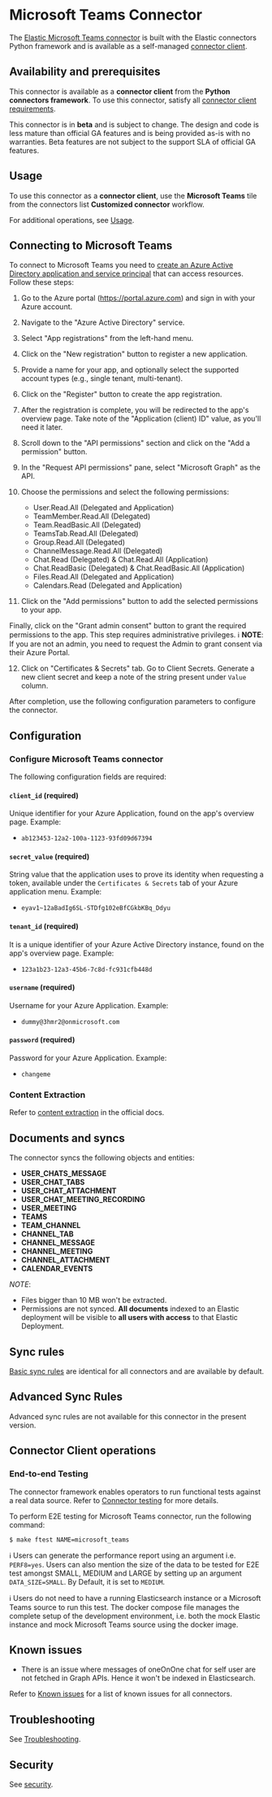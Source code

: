 # Microsoft Teams Connector

The [Elastic Microsoft Teams connector](../connectors/sources/microsoft_teams.py) is built with the Elastic connectors Python framework and is available as a self-managed [connector client](https://www.elastic.co/guide/en/enterprise-search/current/build-connector.html).

## Availability and prerequisites

This connector is available as a **connector client** from the **Python connectors framework**. To use this connector, satisfy all [connector client requirements](https://www.elastic.co/guide/en/enterprise-search/master/build-connector.html).

This connector is in **beta** and is subject to change. The design and code is less mature than official GA features and is being provided as-is with no warranties. Beta features are not subject to the support SLA of official GA features.

## Usage

To use this connector as a **connector client**, use the **Microsoft Teams** tile from the connectors list **Customized connector** workflow.

For additional operations, see [Usage](https://www.elastic.co/guide/en/enterprise-search/master/connectors-usage.html).

## Connecting to Microsoft Teams

To connect to Microsoft Teams you need to [create an Azure Active Directory application and service principal](https://learn.microsoft.com/en-us/azure/active-directory/develop/howto-create-service-principal-portal) that can access resources. Follow these steps:

1. Go to the Azure portal (https://portal.azure.com) and sign in with your Azure account.

2. Navigate to the "Azure Active Directory" service.

3. Select "App registrations" from the left-hand menu.	

4. Click on the "New registration" button to register a new application.

5. Provide a name for your app, and optionally select the supported account types (e.g., single tenant, multi-tenant).

6. Click on the "Register" button to create the app registration.

7. After the registration is complete, you will be redirected to the app's overview page. Take note of the "Application (client) ID" value, as you'll need it later.

8. Scroll down to the "API permissions" section and click on the "Add a permission" button.

9. In the "Request API permissions" pane, select "Microsoft Graph" as the API.

10. Choose the permissions and select the following permissions:
    - User.Read.All (Delegated and Application)
    - TeamMember.Read.All (Delegated)
    - Team.ReadBasic.All (Delegated)
    - TeamsTab.Read.All (Delegated)
    - Group.Read.All (Delegated)
    - ChannelMessage.Read.All (Delegated)
    - Chat.Read (Delegated) & Chat.Read.All (Application)
    - Chat.ReadBasic (Delegated) & Chat.ReadBasic.All (Application)
    - Files.Read.All (Delegated and Application)
    - Calendars.Read (Delegated and Application)


11. Click on the "Add permissions" button to add the selected permissions to your app.

Finally, click on the "Grant admin consent" button to grant the required permissions to the app. This step requires administrative privileges. ℹ️ **NOTE**: If you are not an admin, you need to request the Admin to grant consent via their Azure Portal.

12. Click on "Certificates & Secrets" tab. Go to Client Secrets. Generate a new client secret and keep a note of the string present under `Value` column.

After completion, use the following configuration parameters to configure the connector.

## Configuration

### Configure Microsoft Teams connector

The following configuration fields are required:

#### `client_id`  (required)

Unique identifier for your Azure Application, found on the app's overview page. Example:

- `ab123453-12a2-100a-1123-93fd09d67394`

#### `secret_value`  (required)

String value that the application uses to prove its identity when requesting a token, available under the `Certificates & Secrets` tab of your Azure application menu. Example:

- `eyav1~12aBadIg6SL-STDfg102eBfCGkbKBq_Ddyu`

#### `tenant_id`  (required)

It is a unique identifier of your Azure Active Directory instance, found on the app's overview page. Example:

- `123a1b23-12a3-45b6-7c8d-fc931cfb448d`

#### `username`  (required)

Username for your Azure Application. Example:

- `dummy@3hmr2@onmicrosoft.com`

#### `password`  (required)

Password for your Azure Application. Example:

- `changeme`

### Content Extraction

Refer to [content extraction](https://www.elastic.co/guide/en/enterprise-search/current/connectors-content-extraction.html) in the official docs.

## Documents and syncs

The connector syncs the following objects and entities:
- **USER_CHATS_MESSAGE**
- **USER_CHAT_TABS**
- **USER_CHAT_ATTACHMENT**
- **USER_CHAT_MEETING_RECORDING**
- **USER_MEETING**
- **TEAMS**
- **TEAM_CHANNEL**
- **CHANNEL_TAB**
- **CHANNEL_MESSAGE**
- **CHANNEL_MEETING**
- **CHANNEL_ATTACHMENT**
- **CALENDAR_EVENTS**


*NOTE*:
- Files bigger than 10 MB won't be extracted.
- Permissions are not synced. **All documents** indexed to an Elastic deployment will be visible to **all users with access** to that Elastic Deployment.

## Sync rules

[Basic sync rules](https://www.elastic.co/guide/en/enterprise-search/current/sync-rules.html#sync-rules-basic) are identical for all connectors and are available by default.

## Advanced Sync Rules

Advanced sync rules are not available for this connector in the present version.

## Connector Client operations

### End-to-end Testing

The connector framework enables operators to run functional tests against a real data source. Refer to [Connector testing](https://www.elastic.co/guide/en/enterprise-search/master/build-connector.html#build-connector-testing) for more details.

To perform E2E testing for Microsoft Teams connector, run the following command:

```shell
$ make ftest NAME=microsoft_teams
```

ℹ️ Users can generate the performance report using an argument i.e. `PERF8=yes`. Users can also mention the size of the data to be tested for E2E test amongst SMALL, MEDIUM and LARGE by setting up an argument `DATA_SIZE=SMALL`. By Default, it is set to `MEDIUM`.

ℹ️ Users do not need to have a running Elasticsearch instance or a Microsoft Teams source to run this test. The docker compose file manages the complete setup of the development environment, i.e. both the mock Elastic instance and mock Microsoft Teams source using the docker image.

## Known issues

- There is an issue where messages of oneOnOne chat for self user are not fetched in Graph APIs. Hence it won't be indexed in Elasticsearch.

Refer to [Known issues](https://www.elastic.co/guide/en/enterprise-search/master/connectors-known-issues.html) for a list of known issues for all connectors.

## Troubleshooting

See [Troubleshooting](https://www.elastic.co/guide/en/enterprise-search/master/connectors-troubleshooting.html).

## Security

See [security](https://www.elastic.co/guide/en/enterprise-search/master/connectors-security.html).
